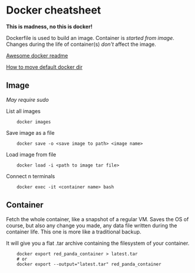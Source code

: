 # Docker cheatsheet
**This is madness, no this is docker!**

Dockerfile is used to build an image. Container is *started from image*. Changes during the life of container(s) *don't* affect the image.

[Awesome docker readme](https://github.com/wsargent/docker-cheat-sheet/blob/master/README.md)

[How to move default docker dir](https://linuxconfig.org/how-to-move-docker-s-default-var-lib-docker-to-another-directory-on-ubuntu-debian-linux)




## Image

*May require sudo*

List all images
```
	docker images 
```

Save image as a file
```
	docker save -o <save image to path> <image name>
```

Load image from file
```
	docker load -i <path to image tar file>
```

Connect n terminals
```
	docker exec -it <container name> bash
```

## Container 

Fetch the whole container, like a snapshot of a regular VM. Saves the OS of course, but also any change you made, any data file written during the container life. This one is more like a traditional backup.

It will give you a flat .tar archive containing the filesystem of your container.

```
	docker export red_panda_container > latest.tar 
	# or
	docker export --output="latest.tar" red_panda_container
```



